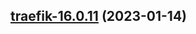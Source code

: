 

## [traefik-16.0.11](https://github.com/truecharts/charts/compare/traefik-16.0.10...traefik-16.0.11) (2023-01-14)

